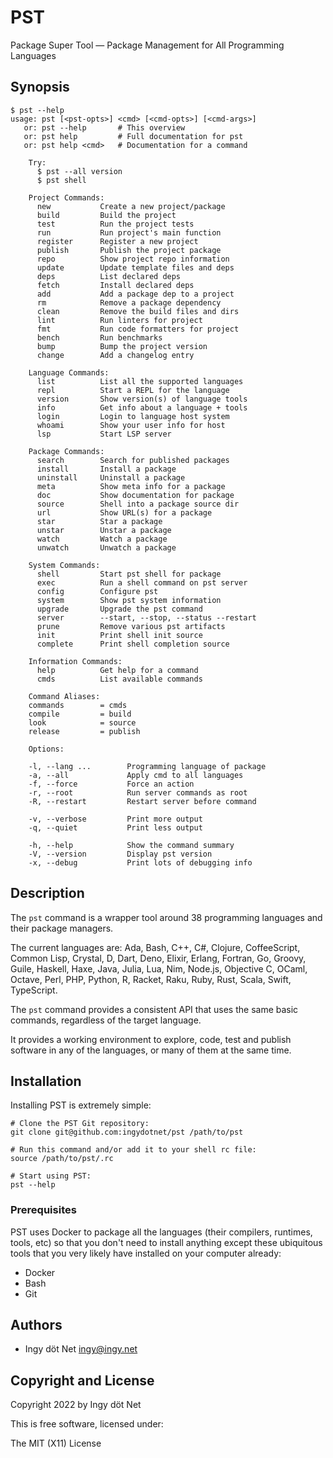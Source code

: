 PST
===

Package Super Tool — Package Management for All Programming Languages

## Synopsis

```
$ pst --help
usage: pst [<pst-opts>] <cmd> [<cmd-opts>] [<cmd-args>]
   or: pst --help       # This overview
   or: pst help         # Full documentation for pst
   or: pst help <cmd>   # Documentation for a command

    Try:
      $ pst --all version
      $ pst shell

    Project Commands:
      new           Create a new project/package
      build         Build the project
      test          Run the project tests
      run           Run project's main function
      register      Register a new project
      publish       Publish the project package
      repo          Show project repo information
      update        Update template files and deps
      deps          List declared deps
      fetch         Install declared deps
      add           Add a package dep to a project
      rm            Remove a package dependency
      clean         Remove the build files and dirs
      lint          Run linters for project
      fmt           Run code formatters for project
      bench         Run benchmarks
      bump          Bump the project version
      change        Add a changelog entry

    Language Commands:
      list          List all the supported languages
      repl          Start a REPL for the language
      version       Show version(s) of language tools
      info          Get info about a language + tools
      login         Login to language host system
      whoami        Show your user info for host
      lsp           Start LSP server

    Package Commands:
      search        Search for published packages
      install       Install a package
      uninstall     Uninstall a package
      meta          Show meta info for a package
      doc           Show documentation for package
      source        Shell into a package source dir
      url           Show URL(s) for a package
      star          Star a package
      unstar        Unstar a package
      watch         Watch a package
      unwatch       Unwatch a package

    System Commands:
      shell         Start pst shell for package
      exec          Run a shell command on pst server
      config        Configure pst
      system        Show pst system information
      upgrade       Upgrade the pst command
      server        --start, --stop, --status --restart
      prune         Remove various pst artifacts
      init          Print shell init source
      complete      Print shell completion source

    Information Commands:
      help          Get help for a command
      cmds          List available commands

    Command Aliases:
    commands        = cmds
    compile         = build
    look            = source
    release         = publish

    Options:

    -l, --lang ...        Programming language of package
    -a, --all             Apply cmd to all languages
    -f, --force           Force an action
    -r, --root            Run server commands as root
    -R, --restart         Restart server before command

    -v, --verbose         Print more output
    -q, --quiet           Print less output

    -h, --help            Show the command summary
    -V, --version         Display pst version
    -x, --debug           Print lots of debugging info
```

## Description

The `pst` command is a wrapper tool around 38 programming languages and their
package managers.

The current languages are: Ada, Bash, C++, C#, Clojure, CoffeeScript, Common
Lisp, Crystal, D, Dart, Deno, Elixir, Erlang, Fortran, Go, Groovy, Guile,
Haskell, Haxe, Java, Julia, Lua, Nim, Node.js, Objective C, OCaml, Octave,
Perl, PHP, Python, R, Racket, Raku, Ruby, Rust, Scala, Swift, TypeScript.

The `pst` command provides a consistent API that uses the same basic commands,
regardless of the target language.

It provides a working environment to explore, code, test and publish software
in any of the languages, or many of them at the same time.

## Installation

Installing PST is extremely simple:

```
# Clone the PST Git repository:
git clone git@github.com:ingydotnet/pst /path/to/pst

# Run this command and/or add it to your shell rc file:
source /path/to/pst/.rc

# Start using PST:
pst --help
```

### Prerequisites

PST uses Docker to package all the languages (their compilers, runtimes,
tools, etc)  so that you don't need to install anything except these ubiquitous
tools that you very likely have installed on your computer already:

* Docker
* Bash
* Git

## Authors

* Ingy döt Net <ingy@ingy.net>

## Copyright and License

Copyright 2022 by Ingy döt Net

This is free software, licensed under:

The MIT (X11) License
